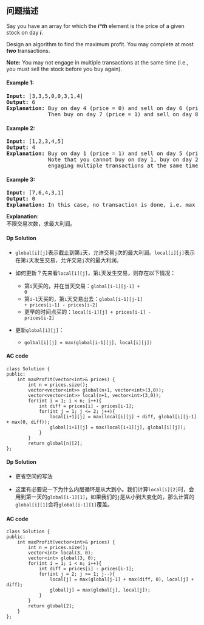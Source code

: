 ## 问题描述

Say you have an array for which the ***i^th*** element is the price of a given stock on day ***i***.</br>

Design an algorithm to find the maximum profit. You may complete at most ***two*** transactions.

__Note:__ You may not engage in multiple transactions at the same time (i.e., you must sell the stock before you buy again).

#### Example 1:<br>
<pre><strong>Input:</strong> [3,3,5,0,0,3,1,4]
<strong>Output:</strong> 6
<strong>Explanation:</strong> Buy on day 4 (price = 0) and sell on day 6 (price = 3), profit = 3-0 = 3.
&nbsp;            Then buy on day 7 (price = 1) and sell on day 8 (price = 4), profit = 4-1 = 3.</pre>
#### Example 2:<br>
<pre><strong>Input:</strong> [1,2,3,4,5]
<strong>Output:</strong> 4
<strong>Explanation:</strong> Buy on day 1 (price = 1) and sell on day 5 (price = 5), profit = 5-1 = 4.
&nbsp;            Note that you cannot buy on day 1, buy on day 2 and sell them later, as you are
&nbsp;            engaging multiple transactions at the same time. You must sell before buying again.
</pre>
#### Example 3:<br>
<pre><strong>Input:</strong> [7,6,4,3,1]
<strong>Output:</strong> 0
<strong>Explanation:</strong> In this case, no transaction is done, i.e. max profit = 0.</pre>

__Explanation__:<br>
不限交易次数，求最大利润。

#### Dp Solution

* <code>global[i][j]</code>表示截止到第<code>i</code>天，允许交易<code>j</code>次的最大利润。<code>local[i][j]</code>表示在第<code>i</code>天发生交易，允许交易<code>j</code>次的最大利润。

* 如何更新？先来看<code>local[i][j]</code>，第<code>i</code>天发生交易，则存在以下情况：
  * 第<code>i</code>天买的，并在当天交易：<code>global[i-1][j-1] + 0</code>
  * 第<code>i-1</code>天买的，第<code>i</code>天交易出去：<code>global[i-1][j-1] + prices[i-1] - prices[i-2]</code>
  * 更早的时间点买的：<code>local[i-1][j] + prices[i-1] - prices[i-2]</code>

* 更新<code>global[i][j]</code>：
  * <code>golbal[i][j] = max(global[i-1][j], local[i][j])</code>

#### AC code

```
class Solution {
public:
    int maxProfit(vector<int>& prices) {
        int n = prices.size();
        vector<vector<int>> global(n+1, vector<int>(3,0));
        vector<vector<int>> local(n+1, vector<int>(3,0));
        for(int i = 1; i < n; i++){
            int diff = prices[i] - prices[i-1];
            for(int j = 1; j <= 2; j++){
                local[i+1][j] = max(local[i][j] + diff, global[i][j-1] + max(0, diff));
                global[i+1][j] = max(local[i+1][j], global[i][j]);
            }
        }
        return global[n][2];
};
```

#### Dp Solution

* 更省空间的写法

* 这里有必要说一下为什么内层循环是从大到小。我们计算<code>local[i][2]</code>时，会用到第一天的<code>global[i-1][1]</code>，如果我们的<code>j</code>是从小到大变化的，那么计算的<code>global[i][1]</code>会将<code>global[i-1][1]</code>覆盖。

#### AC code

```
class Solution {
public:
    int maxProfit(vector<int>& prices) {
        int n = prices.size();
        vector<int> local(3, 0);
        vector<int> global(3, 0);
        for(int i = 1; i < n; i++){
            int diff = prices[i] - prices[i-1];
            for(int j = 2; j >= 1; j--){
                local[j] = max(global[j-1] + max(diff, 0), local[j] + diff);
                global[j] = max(global[j], local[j]);
            }
        }
        return global[2];
    }
};
```